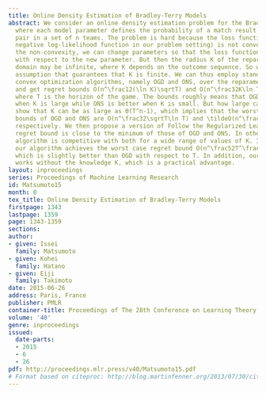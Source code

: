 ```yaml
---
title: Online Density Estimation of Bradley-Terry Models
abstract: We consider an online density estimation problem for the Bradley-Terry model,
  where each model parameter defines the probability of a match result between any
  pair in a set of n teams. The problem is hard because the loss function (i.e., the
  negative log-likelihood function in our problem setting) is not convex. To avoid
  the non-convexity, we can change parameters so that the loss function becomes convex
  with respect to the new parameter. But then the radius K of the reparameterized
  domain may be infinite, where K depends on the outcome sequence. So we put a mild
  assumption that guarantees that K is finite. We can thus employ standard online
  convex optimization algorithms, namely OGD and ONS, over the reparameterized domain,
  and get regret bounds O(n^\frac12(\ln K)\sqrtT) and O(n^\frac32K\ln T), respectively,
  where T is the horizon of the game. The bounds roughly means that OGD is better
  when K is large while ONS is better when K is small. But how large can K be? We
  show that K can be as large as Θ(T^n-1), which implies that the worst case regret
  bounds of OGD and ONS are O(n^\frac32\sqrtT\ln T) and \tildeO(n^\frac32(T)^n-1),
  respectively. We then propose a version of Follow the Regularized Leader, whose
  regret bound is close to the minimum of those of OGD and ONS. In other words, our
  algorithm is competitive with both for a wide range of values of K. In particular,
  our algorithm achieves the worst case regret bound O(n^\frac52T^\frac13 \ln T),
  which is slightly better than OGD with respect to T. In addition, our algorithm
  works without the knowledge K, which is a practical advantage.
layout: inproceedings
series: Proceedings of Machine Learning Research
id: Matsumoto15
month: 0
tex_title: Online Density Estimation of Bradley-Terry Models
firstpage: 1343
lastpage: 1359
page: 1343-1359
sections: 
author:
- given: Issei
  family: Matsumoto
- given: Kohei
  family: Hatano
- given: Eiji
  family: Takimoto
date: 2015-06-26
address: Paris, France
publisher: PMLR
container-title: Proceedings of The 28th Conference on Learning Theory
volume: '40'
genre: inproceedings
issued:
  date-parts:
  - 2015
  - 6
  - 26
pdf: http://proceedings.mlr.press/v40/Matsumoto15.pdf
# Format based on citeproc: http://blog.martinfenner.org/2013/07/30/citeproc-yaml-for-bibliographies/
---
```

